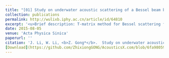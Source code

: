 ```yaml
---
title: "[01] Study on underwater acoustic scattering of a Bessel beam by rigid objects with arbitrary shapes"
collection: publications
permalink: http://wulixb.iphy.ac.cn/article/id/64810
excerpt: '<u>Brief description: T-matrix method for Bessel scattering from spheroidal shapes.</u>'
date: 2015-08-05
venue: 'Acta Physica Sinica'
paperurl: ''
citation: 'J. Li, W. Li, <b>Z. Gong*</b>.  Study on underwater acoustic scattering of a Bessel beam by rigid objects with arbitrary shapes. <i>Acta Physica Sinica</i> 64(15) 154305, (2015).' 
[Download](https://github.com/ZhixiongGONG/AcousticsX.com/blob/6fa98059c6f0ea6d28d1f2e52d19b34b8369adac/files/Journal_01_2015APS_BesselSpheroid.pdf)
---
```

